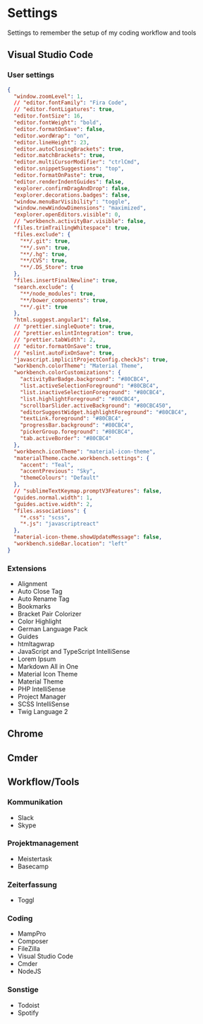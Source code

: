 # Settings
Settings to remember the setup of my coding workflow and tools

## Visual Studio Code

### User settings
```json
{
  "window.zoomLevel": 1,
  // "editor.fontFamily": "Fira Code",
  // "editor.fontLigatures": true,
  "editor.fontSize": 16,
  "editor.fontWeight": "bold",
  "editor.formatOnSave": false,
  "editor.wordWrap": "on",
  "editor.lineHeight": 23,
  "editor.autoClosingBrackets": true,
  "editor.matchBrackets": true,
  "editor.multiCursorModifier": "ctrlCmd",
  "editor.snippetSuggestions": "top",
  "editor.formatOnPaste": true,
  "editor.renderIndentGuides": false,
  "explorer.confirmDragAndDrop": false,
  "explorer.decorations.badges": false,
  "window.menuBarVisibility": "toggle",
  "window.newWindowDimensions": "maximized",
  "explorer.openEditors.visible": 0,
  // "workbench.activityBar.visible": false,
  "files.trimTrailingWhitespace": true,
  "files.exclude": {
    "**/.git": true,
    "**/.svn": true,
    "**/.hg": true,
    "**/CVS": true,
    "**/.DS_Store": true
  },
  "files.insertFinalNewline": true,
  "search.exclude": {
    "**/node_modules": true,
    "**/bower_components": true,
    "**/.git": true
  },
  "html.suggest.angular1": false,
  // "prettier.singleQuote": true,
  // "prettier.eslintIntegration": true,
  // "prettier.tabWidth": 2,
  // "editor.formatOnSave": true,
  // "eslint.autoFixOnSave": true,
  "javascript.implicitProjectConfig.checkJs": true,
  "workbench.colorTheme": "Material Theme",
  "workbench.colorCustomizations": {
    "activityBarBadge.background": "#80CBC4",
    "list.activeSelectionForeground": "#80CBC4",
    "list.inactiveSelectionForeground": "#80CBC4",
    "list.highlightForeground": "#80CBC4",
    "scrollbarSlider.activeBackground": "#80CBC450",
    "editorSuggestWidget.highlightForeground": "#80CBC4",
    "textLink.foreground": "#80CBC4",
    "progressBar.background": "#80CBC4",
    "pickerGroup.foreground": "#80CBC4",
    "tab.activeBorder": "#80CBC4"
  },
  "workbench.iconTheme": "material-icon-theme",
  "materialTheme.cache.workbench.settings": {
    "accent": "Teal",
    "accentPrevious": "Sky",
    "themeColours": "Default"
  },
  // "sublimeTextKeymap.promptV3Features": false,
  "guides.normal.width": 1,
  "guides.active.width": 2,
  "files.associations": {
    "*.css": "scss",
    "*.js": "javascriptreact"
  },
  "material-icon-theme.showUpdateMessage": false,
  "workbench.sideBar.location": "left"
}
```

### Extensions
- Alignment
- Auto Close Tag
- Auto Rename Tag
- Bookmarks
- Bracket Pair Colorizer
- Color Highlight
- German Language Pack
- Guides
- htmltagwrap
- JavaScript and TypeScript IntelliSense
- Lorem Ipsum
- Markdown All in One
- Material Icon Theme
- Material Theme
- PHP IntelliSense
- Project Manager
- SCSS IntelliSense
- Twig Language 2

## Chrome

## Cmder

## Workflow/Tools

### Kommunikation
- Slack
- Skype

### Projektmanagement
- Meistertask
- Basecamp

### Zeiterfassung
- Toggl

### Coding
- MampPro
- Composer
- FileZilla
- Visual Studio Code
- Cmder
- NodeJS

### Sonstige
- Todoist
- Spotify
